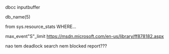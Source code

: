 dbcc inputbuffer

db_name(5)

from sys.resource_stats WHERE...

max_event"S"_limit
https://msdn.microsoft.com/en-us/library/ff878182.aspx 

nao tem deadlock search nem blocked report???

